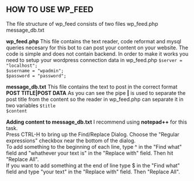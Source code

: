 ## HOW TO USE WP_FEED
The file structure of wp_feed consists of two files
  wp_feed.php
  message_db.txt

**wp_feed.php**
This file contains the text reader, code reformat and mysql queries necesary
for this bot to can post your content on your website.
The code is simple and does not contain backend. In order to make it works you need
to setup your wordpress connection data in wp_feed.php
  `$server = "localhost";` <br />
  `$username = "wpadmin";` <br />
  `$password = "password";`<br />

**message_db.txt**
This file contains the text to post in the correct format **POST TITLE|POST DATA**
As you can see the pipe **|** is used to separate the post title from the content
so the reader in wp_feed.php can separate it in two variables
  `$title` <br />
  `$content` <br />

**Adding content to message_db.txt**
I recommend using **notepad++** for this task. <br />
Press CTRL-H to bring up the Find/Replace Dialog. Choose the "Regular expressions" checkbox near the bottom of the dialog. <br />
To add something to the beginning of each line, type ^ in the "Find what" field and "whathever your text is" in the "Replace with" field. Then hit "Replace All". <br />
If you want to add something at the end of line type $
in the "Find what" field and type "your text" in the
"Replace with" field. Then "Replace All". <br />
